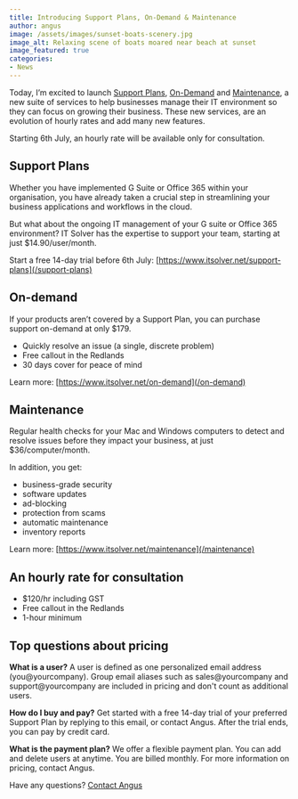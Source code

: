 ```yaml
---
title: Introducing Support Plans, On-Demand & Maintenance 
author: angus
image: /assets/images/sunset-boats-scenery.jpg
image_alt: Relaxing scene of boats moared near beach at sunset
image_featured: true
categories:
- News
---
```

Today, I’m excited to launch [Support Plans](/support-plans), [On-Demand](/on-demand) and [Maintenance](/maintenance), a new suite of services to help businesses manage their IT environment so they can focus on growing their business. These new services, are an evolution of hourly rates and add many new features.

Starting 6th July, an hourly rate will be available only for consultation. 

## Support Plans
Whether you have implemented G Suite or Office 365 within your organisation, you have already taken a crucial step in streamlining your business applications and workflows in the cloud.

But what about the ongoing IT management of your G suite or Office 365 environment? IT Solver has the expertise to support your team, starting at just $14.90/user/month. 

Start a free 14-day trial before 6th July: [https://www.itsolver.net/support-plans](/support-plans)

## On-demand
If your products aren’t covered by a Support Plan, you can purchase support on-demand at only $179.
- Quickly resolve an issue (a single, discrete problem)
- Free callout in the Redlands
- 30 days cover for peace of mind

Learn more: [https://www.itsolver.net/on-demand](/on-demand)

## Maintenance
Regular health checks for your Mac and Windows computers to detect and resolve issues before they impact your business, at just $36/computer/month.

In addition, you get:
- business-grade security
- software updates
- ad-blocking
- protection from scams
- automatic maintenance
- inventory reports

Learn more: [https://www.itsolver.net/maintenance](/maintenance)

## An hourly rate for consultation
- $120/hr including GST
- Free callout in the Redlands
- 1-hour minimum

## Top questions about pricing

**What is a user?**
A user is defined as one personalized email address (you@yourcompany). Group email aliases such as sales@yourcompany and support@yourcompany are included in pricing and don't count as additional users.

**How do I buy and pay?**
Get started with a free 14-day trial of your preferred Support Plan by replying to this email, or contact Angus. After the trial ends, you can pay by credit card.

**What is the payment plan?**
We offer a flexible payment plan. You can add and delete users at anytime. You are billed monthly. For more information on pricing, contact Angus.


Have any questions? [Contact Angus](/contact)
